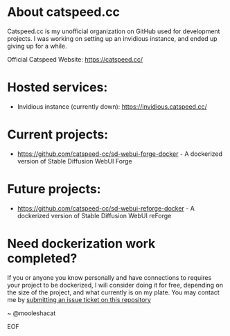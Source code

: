 # About catspeed.cc
Catspeed.cc is my unofficial organization on GitHub used for development projects. I was working on setting up an invidious instance, and ended up giving up for a while.

Official Catspeed Website: https://catspeed.cc/

# Hosted services:
- Invidious instance (currently down): https://invidious.catspeed.cc/

# Current projects:
- https://github.com/catspeed-cc/sd-webui-forge-docker - A dockerized version of Stable Diffusion WebUI Forge

# Future projects:
- https://github.com/catspeed-cc/sd-webui-reforge-docker - A dockerized version of Stable Diffusion WebUI reForge

# Need dockerization work completed?
If you or anyone you know personally and have connections to requires your project to be dockerized, I will consider doing it for free, depending on the size of the project, and what currently is on my plate. You may contact me by [submitting an issue ticket on this repository](https://github.com/catspeed-cc/sd-webui-forge-docker/issues)

~ @mooleshacat

EOF
